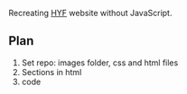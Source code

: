 Recreating [HYF](https://hackyourfuture.be/) website without JavaScript.
## Plan
1. Set repo: images folder, css and html files
2. Sections in html
3. code
